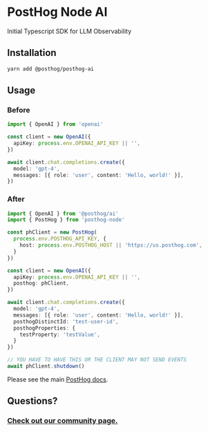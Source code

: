 # PostHog Node AI

Initial Typescript SDK for LLM Observability

## Installation

```bash
yarn add @posthog/posthog-ai
```

## Usage

### Before

```typescript
import { OpenAI } from 'openai'

const client = new OpenAI({
  apiKey: process.env.OPENAI_API_KEY || '',
})

await client.chat.completions.create({
  model: 'gpt-4',
  messages: [{ role: 'user', content: 'Hello, world!' }],
})
```

### After

```typescript
import { OpenAI } from '@posthog/ai'
import { PostHog } from 'posthog-node'

const phClient = new PostHog(
  process.env.POSTHOG_API_KEY, {
    host: process.env.POSTHOG_HOST || 'https://us.posthog.com',
  }
})

const client = new OpenAI({
  apiKey: process.env.OPENAI_API_KEY || '',
  posthog: phClient,
})

await client.chat.completions.create({
  model: 'gpt-4',
  messages: [{ role: 'user', content: 'Hello, world!' }],
  posthogDistinctId: 'test-user-id',
  posthogProperties: {
    testProperty: 'testValue',
  }
})

// YOU HAVE TO HAVE THIS OR THE CLIENT MAY NOT SEND EVENTS
await phClient.shutdown()
```

Please see the main [PostHog docs](https://www.posthog.com/docs).

## Questions?

### [Check out our community page.](https://posthog.com/posts)
